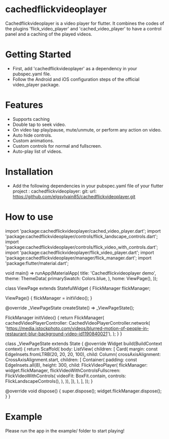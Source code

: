 # cachedflickvideoplayer
Cachedflickvideoplayer is a video player for flutter. It combines the codes of the plugins 'flick_video_player' and 'cached_video_player' to have a control panel and a caching of the played videos.

# Getting Started
- First, add 'cachedflickvideoplayer' as a dependency in your pubspec.yaml file.
- Follow the Android and iOS configuration steps of the official video_player package.

# Features
- Supports caching
- Double tap to seek video.
- On video tap play/pause, mute/unmute, or perform any action on video.
- Auto hide controls.
- Custom animations.
- Custom controls for normal and fullscreen.
- Auto-play list of videos.

# Installation
- Add the following dependencies in your pubspec.yaml file of your flutter project :
cachedflickvideoplayer:
    git:
      url: https://github.com/elgsylvain85/cachedflickvideoplayer.git

# How to use
import 'package:cachedflickvideoplayer/cached_video_player.dart';
import 'package:cachedflickvideoplayer/controls/flick_landscape_controls.dart';
import 'package:cachedflickvideoplayer/controls/flick_video_with_controls.dart';
import 'package:cachedflickvideoplayer/flick_video_player.dart';
import 'package:cachedflickvideoplayer/manager/flick_manager.dart';
import 'package:flutter/material.dart';

void main() => runApp(MaterialApp(
      title: 'Cachedflickvideoplayer demo',
      theme: ThemeData(
        primarySwatch: Colors.blue,
      ),
      home: ViewPage(),
    ));

class ViewPage extends StatefulWidget {
  FlickManager flickManager;

  ViewPage() {
    flickManager = initVideo();
  }

  @override
  _ViewPageState createState() => _ViewPageState();

  FlickManager initVideo() {
    return FlickManager(
      cachedVideoPlayerController: CachedVideoPlayerController.network(
          'https://media.istockphoto.com/videos/blurred-motion-of-people-in-restaurant-blur-background-video-id1190840021'),
    );
  }
}

class _ViewPageState extends State<ViewPage> {
  @override
  Widget build(BuildContext context) {
    return Scaffold(
        body: ListView(
      children: <Widget>[
        Card(
          margin: const EdgeInsets.fromLTRB(20, 20, 20, 100),
          child: Column(
              crossAxisAlignment: CrossAxisAlignment.start,
              children: <Widget>[
                Container(
                    padding: const EdgeInsets.all(8),
                    height: 300,
                    child: FlickVideoPlayer(
                      flickManager: widget.flickManager,
                      flickVideoWithControlsFullscreen: FlickVideoWithControls(
                        videoFit: BoxFit.contain,
                        controls: FlickLandscapeControls(),
                      ),
                    )),
              ]),
        ),
      ],
    ));
  }

  @override
  void dispose() {
    super.dispose();
    widget.flickManager.dispose();
  }
}

# Example
Please run the app in the example/ folder to start playing!